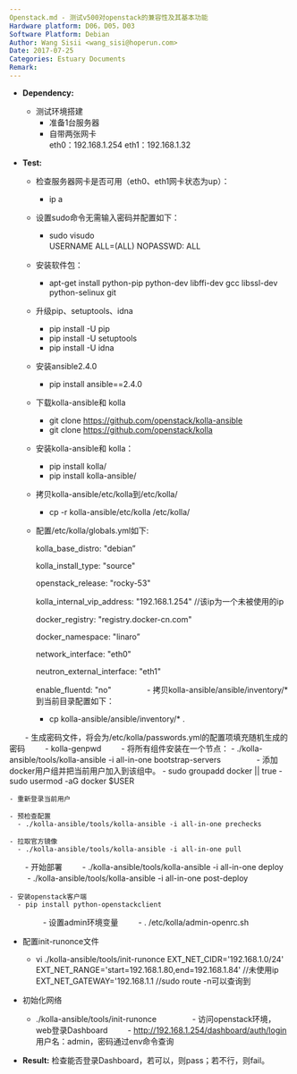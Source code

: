 ```yaml
---
Openstack.md - 测试v500对openstack的兼容性及其基本功能
Hardware platform: D06，D05，D03
Software Platform: Debian
Author: Wang Sisii <wang_sisi@hoperun.com>  
Date: 2017-07-25 
Categories: Estuary Documents  
Remark:
---
```


- **Dependency:**
    - 测试环境搭建
       	- 准备1台服务器
       	- 自带两张网卡  
           eth0：192.168.1.254
           eth1：192.168.1.32
         
- **Test:**
    - 检查服务器网卡是否可用（eth0、eth1网卡状态为up）：
         - ip a

    - 设置sudo命令无需输入密码并配置如下：
       	- sudo visudo  
           USERNAME ALL=(ALL) NOPASSWD: ALL
　　
    - 安装软件包：
         - apt-get install python-pip python-dev libffi-dev gcc libssl-dev python-selinux git
    
    - 升级pip、setuptools、idna
        - pip install -U pip
        - pip install -U setuptools
        - pip install -U idna
    
    - 安装ansible2.4.0
        - pip install ansible==2.4.0

    - 下载kolla-ansible和 kolla
         - git clone https://github.com/openstack/kolla-ansible
         - git clone https://github.com/openstack/kolla

    - 安装kolla-ansible和 kolla：
        - pip install kolla/
        - pip install kolla-ansible/

    - 拷贝kolla-ansible/etc/kolla到/etc/kolla/   
        - cp -r kolla-ansible/etc/kolla /etc/kolla/
        
    - 配置/etc/kolla/globals.yml如下:
        
        kolla_base_distro: "debian”

        kolla_install_type: "source"
 
        openstack_release: "rocky-53"
  
        kolla_internal_vip_address: "192.168.1.254"       //该ip为一个未被使用的ip
 
        docker_registry: "registry.docker-cn.com"

        docker_namespace: "linaro”

        network_interface: "eth0"
        
        neutron_external_interface: "eth1"

        enable_fluentd: "no"
　　
　　- 拷贝kolla-ansible/ansible/inventory/*到当前目录配置如下：
        - cp kolla-ansible/ansible/inventory/* .

　　- 生成密码文件，将会为/etc/kolla/passwords.yml的配置项填充随机生成的密码
　　   - kolla-genpwd
　　
    - 将所有组件安装在一个节点：
      - ./kolla-ansible/tools/kolla-ansible -i all-in-one bootstrap-servers
　　
　　- 添加docker用户组并把当前用户加入到该组中。
      - sudo groupadd docker || true
      - sudo usermod -aG docker $USER

    - 重新登录当前用户   
   
    - 预检查配置
      - ./kolla-ansible/tools/kolla-ansible -i all-in-one prechecks

    - 拉取官方镜像
      - ./kolla-ansible/tools/kolla-ansible -i all-in-one pull
   
　　- 开始部署
　　  - ./kolla-ansible/tools/kolla-ansible -i all-in-one deploy
　　  - ./kolla-ansible/tools/kolla-ansible -i all-in-one post-deploy

    - 安装openstack客户端
      - pip install python-openstackclient  
　　
　　- 设置admin环境变量
　　   - . /etc/kolla/admin-openrc.sh
    
   - 配置init-runonce文件
      - vi ./kolla-ansible/tools/init-runonce
       EXT_NET_CIDR='192.168.1.0/24'
       EXT_NET_RANGE='start=192.168.1.80,end=192.168.1.84'    //未使用ip
       EXT_NET_GATEWAY='192.168.1.1                       //sudo route -n可以查询到
　　
   - 初始化网络
      - ./kolla-ansible/tools/init-runonce
　　
　　- 访问openstack环境，web登录Dashboard
　　   - http://192.168.1.254/dashboard/auth/login
　　   用户名：admin，密码通过env命令查询
        
- **Result:**
     检查能否登录Dashboard，若可以，则pass；若不行，则fail。
          
　　

    